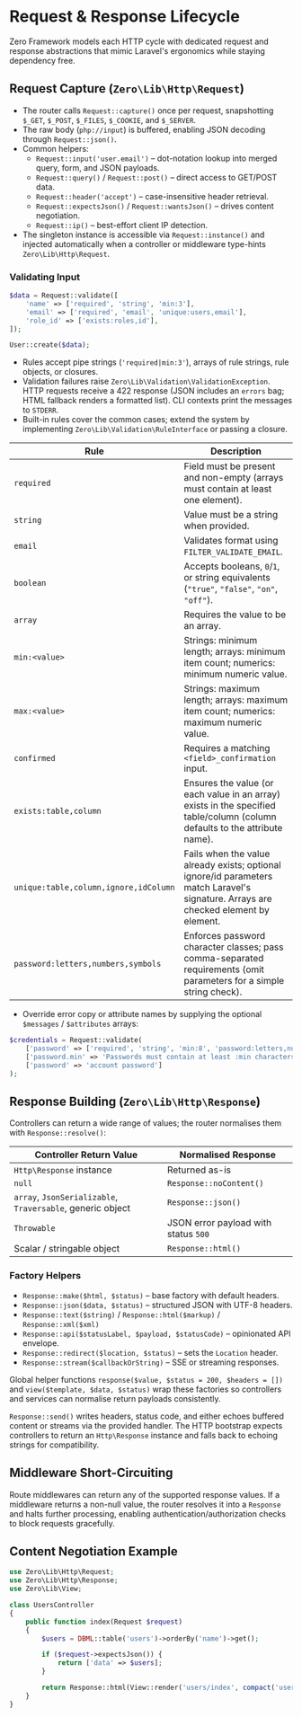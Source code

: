 # Request & Response Lifecycle

Zero Framework models each HTTP cycle with dedicated request and response abstractions that mimic Laravel's ergonomics while staying dependency free.

## Request Capture (`Zero\Lib\Http\Request`)

- The router calls `Request::capture()` once per request, snapshotting `$_GET`, `$_POST`, `$_FILES`, `$_COOKIE`, and `$_SERVER`.
- The raw body (`php://input`) is buffered, enabling JSON decoding through `Request::json()`.
- Common helpers:
  - `Request::input('user.email')` – dot-notation lookup into merged query, form, and JSON payloads.
  - `Request::query()` / `Request::post()` – direct access to GET/POST data.
  - `Request::header('accept')` – case-insensitive header retrieval.
  - `Request::expectsJson()` / `Request::wantsJson()` – drives content negotiation.
  - `Request::ip()` – best-effort client IP detection.
- The singleton instance is accessible via `Request::instance()` and injected automatically when a controller or middleware type-hints `Zero\Lib\Http\Request`.

### Validating Input

```php
$data = Request::validate([
    'name' => ['required', 'string', 'min:3'],
    'email' => ['required', 'email', 'unique:users,email'],
    'role_id' => ['exists:roles,id'],
]);

User::create($data);
```

- Rules accept pipe strings (`'required|min:3'`), arrays of rule strings, rule objects, or closures.
- Validation failures raise `Zero\Lib\Validation\ValidationException`. HTTP requests receive a 422 response (JSON includes an `errors` bag; HTML fallback renders a formatted list). CLI contexts print the messages to `STDERR`.
- Built-in rules cover the common cases; extend the system by implementing `Zero\Lib\Validation\RuleInterface` or passing a closure.

| Rule | Description |
| --- | --- |
| `required` | Field must be present and non-empty (arrays must contain at least one element). |
| `string` | Value must be a string when provided. |
| `email` | Validates format using `FILTER_VALIDATE_EMAIL`. |
| `boolean` | Accepts booleans, `0`/`1`, or string equivalents (`"true"`, `"false"`, `"on"`, `"off"`). |
| `array` | Requires the value to be an array. |
| `min:<value>` | Strings: minimum length; arrays: minimum item count; numerics: minimum numeric value. |
| `max:<value>` | Strings: maximum length; arrays: maximum item count; numerics: maximum numeric value. |
| `confirmed` | Requires a matching `<field>_confirmation` input. |
| `exists:table,column` | Ensures the value (or each value in an array) exists in the specified table/column (column defaults to the attribute name). |
| `unique:table,column,ignore,idColumn` | Fails when the value already exists; optional ignore/id parameters match Laravel's signature. Arrays are checked element by element. |
| `password:letters,numbers,symbols` | Enforces password character classes; pass comma-separated requirements (omit parameters for a simple string check). |
- Override error copy or attribute names by supplying the optional `$messages` / `$attributes` arrays:

```php
$credentials = Request::validate(
    ['password' => ['required', 'string', 'min:8', 'password:letters,numbers', 'confirmed']],
    ['password.min' => 'Passwords must contain at least :min characters.'],
    ['password' => 'account password']
);
```

## Response Building (`Zero\Lib\Http\Response`)

Controllers can return a wide range of values; the router normalises them with `Response::resolve()`:

| Controller Return Value | Normalised Response |
| --- | --- |
| `Http\Response` instance | Returned as-is |
| `null` | `Response::noContent()` |
| `array`, `JsonSerializable`, `Traversable`, generic object | `Response::json()` |
| `Throwable` | JSON error payload with status `500` |
| Scalar / stringable object | `Response::html()` |

### Factory Helpers

- `Response::make($html, $status)` – base factory with default headers.
- `Response::json($data, $status)` – structured JSON with UTF-8 headers.
- `Response::text($string)` / `Response::html($markup)` / `Response::xml($xml)`
- `Response::api($statusLabel, $payload, $statusCode)` – opinionated API envelope.
- `Response::redirect($location, $status)` – sets the `Location` header.
- `Response::stream($callbackOrString)` – SSE or streaming responses.

Global helper functions `response($value, $status = 200, $headers = [])` and `view($template, $data, $status)` wrap these factories so controllers and services can normalise return payloads consistently.

`Response::send()` writes headers, status code, and either echoes buffered content or streams via the provided handler. The HTTP bootstrap expects controllers to return an `Http\Response` instance and falls back to echoing strings for compatibility.

## Middleware Short-Circuiting

Route middlewares can return any of the supported response values. If a middleware returns a non-null value, the router resolves it into a `Response` and halts further processing, enabling authentication/authorization checks to block requests gracefully.

## Content Negotiation Example

```php
use Zero\Lib\Http\Request;
use Zero\Lib\Http\Response;
use Zero\Lib\View;

class UsersController
{
    public function index(Request $request)
    {
        $users = DBML::table('users')->orderBy('name')->get();

        if ($request->expectsJson()) {
            return ['data' => $users];
        }

        return Response::html(View::render('users/index', compact('users')));
    }
}
```

